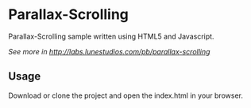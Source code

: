 # Parallax-Scrolling

Parallax-Scrolling sample written using HTML5 and Javascript.

*See more in http://labs.lunestudios.com/pb/parallax-scrolling*

## Usage

Download or clone the project and open the index.html in your browser.